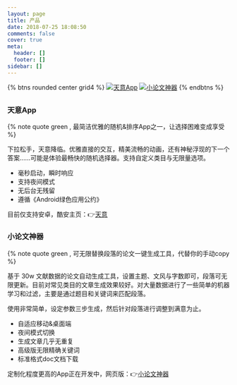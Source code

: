 ```yaml
---
layout: page
title: 产品
date: 2018-07-25 18:08:50
comments: false
cover: true
meta:
  header: []
  footer: []
sidebar: []
---
```


{% btns rounded center grid4 %}
<a href='https://www.coolapk.com/apk/com.nerosong.godknows'><img src='https://cdn.jsdelivr.net/gh/NeroSong/cdn-blog/gk_ic_launcher.png'>天意App</a>
<a href='https://essay.1ts.fun'><img src='https://cdn.jsdelivr.net/gh/NeroSong/cdn-blog/xlw_ic_launch.png'>小论文神器</a>
</btns>
{% endbtns %}

## 

### 天意App

{% note quote green , 最简洁优雅的随机&排序App之一，让选择困难变成享受 %}

下拉松手，天意降临。优雅直接的交互，精美流畅的动画，还有神秘浮现的下一个答案……可能是体验最畅快的随机选择器。支持自定义类目与无限量选项。

- 毫秒启动，瞬时响应
- 支持夜间模式
- 无后台无残留
- 遵循《Android绿色应用公约》

目前仅支持安卓，酷安主页：👉[天意](https://www.coolapk.com/apk/com.nerosong.godknows)

### 小论文神器

{% note quote green , 可无限替换段落的论文一键生成工具，代替你的手动copy %}

基于 30w 文献数据的论文自动生成工具，设置主题、文风与字数即可，段落可无限更新。目前对常见类目的文章生成效果较好。对大量数据进行了一些简单的机器学习和过滤，主要是通过题目和关键词来匹配段落。

使用非常简单，设定参数三步生成，然后针对段落进行调整到满意为止。

- 自适应移动&桌面端
- 夜间模式切换
- 生成文章几乎无重复
- 高级版无限精确关键词
- 标准格式doc文档下载

定制化程度更高的App正在开发中，网页版：👉[小论文神器](https://essay.1ts.fun)